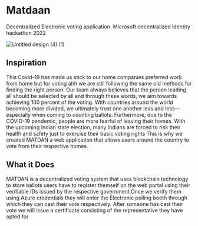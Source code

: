 # Matdaan
Decentralized Electronic voting application. Microsoft decentralized identity hackathon 2022

![Untitled design (4) (1)](https://user-images.githubusercontent.com/72151888/151595755-2ffdb176-b03a-4266-ae0e-e2979ee70bb8.png)

## Inspiration
This Covid-19 has made us stick to our home companies preferred work from home but for voting ahh we are still following the same old methods for finding the right person. Our team always believes that the person leading all should be selected by all and through these words, we aim towards achieving 100 percent of the voting. With countries around the world becoming more divided, we ultimately trust one another less and less—especially when coming to counting ballots. Furthermore, due to the COVID-19 pandemic, people are more fearful of leaving their homes. With the upcoming Indian state election, many Indians are forced to risk their health and safety just to exercise their basic voting rights This is why we created MATDAN a web application that allows users around the country to vote from their respective homes.

## What it Does
MATDAN is a decentralized voting system that uses blockchain technology to store ballots users have to register themself on the web portal using their verifiable IDs issued by the respective government.Once we verify them using Azure credentials they will enter the Electronic polling booth through which they can cast their vote respectively. After someone has cast their vote we will issue a certificate consisting of the representative they have opted for
